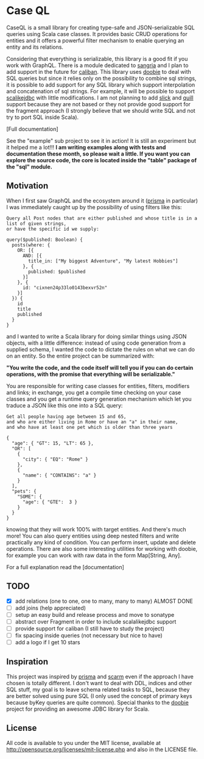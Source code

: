 # Case QL

CaseQL is a small library for creating type-safe and JSON-serializable SQL queries using Scala case classes.
It provides basic CRUD operations for entities and it offers a powerful filter mechanism to enable querying an
entity and its relations.

Considering that everything is serializable, this library is a good fit if you work with GraphQL. There is a module
dedicated to [sangria](https://github.com/sangria-graphql/sangria) and I plan to add support in the future for 
[caliban](https://github.com/ghostdogpr/caliban). This library uses [doobie](https://github.com/tpolecat/doobie) 
to deal with SQL queries but since it relies only on the possibility to combine sql strings, it is possible to add 
support for any SQL library which support interpolation and concatenation of sql strings. For example, it will be 
possible to support [scalikejdbc](https://github.com/scalikejdbc/scalikejdbc) with little modifications. I am not 
planning to add [slick](https://github.com/slick/slick) and [quill](https://github.com/getquill/quill) support because 
they are not based or they not provide good support for the fragment approach (I strongly believe that we should write 
SQL and not try to port SQL inside Scala).

[Full documentation]<!--(./docs/intro.md)-->

See the "example" sub project to see it in action! It is still an experiment but it helped me a lot!!!
<b>I am writing examples along with tests and documentation these month, so please wait a little. If you want you can 
explore the source code, the core is located inside the "table" package of the "sql" module. </b>

## Motivation

When I first saw GraphQL and the ecosystem around it ([prisma](https://www.prisma.io/docs) in particular) I was
immediately caught up by the possibility of using filters like this:

```
Query all Post nodes that are either published and whose title is in a list of given strings, 
or have the specific id we supply:

query($published: Boolean) {
  posts(where: {
    OR: [{
      AND: [{
        title_in: ["My biggest Adventure", "My latest Hobbies"]
      }, {
        published: $published
      }]
    }, {
      id: "cixnen24p33lo0143bexvr52n"
    }]
  }) {
    id
    title
    published
  }
}
```

and I wanted to write a Scala library for doing similar things using JSON objects, with a little difference: instead
of using code generation from a supplied schema, I wanted the code to dictate the rules on what we can do on an entity.
So the entire project can be summarized with: 

<b>"You write the code, and the code itself will tell you if you can do
certain operations, with the promise that everything will be serializable."</b>

You are responsible for writing case classes for entities, filters, modifiers and links; in exchange, you get a compile 
time checking on your case classes and you get a runtime query generation mechanism which let you traduce a JSON like
this one into a SQL query:

```
Get all people having age between 15 and 65,
and who are either living in Rome or have an "a" in their name, 
and who have at least one pet which is older than three years

{
  "age": { "GT": 15, "LT": 65 },
  "OR": [
    {
      "city": { "EQ": "Rome" }
    },
    {
      "name": { "CONTAINS": "a" }
    } 
  ], 
  "pets": {
    "SOME": {
      "age": { "GTE":  3 }
    }
  }
}
```

knowing that they will work 100% with target entities. And there's much more! You can also query entities using deep 
nested filters and write practically any kind of condition. You can perform insert, update and delete operations.
There are also some interesting utilities for working with doobie, for example you can work with raw data in the form 
Map[String, Any].

For a full explanation read the [documentation] <!--(./docs/intro.md).-->

## TODO

- [x] add relations (one to one, one to many, many to many) ALMOST DONE
- [ ] add joins (help appreciated)
- [ ] setup an easy build and release process and move to sonatype
- [ ] abstract over Fragment in order to include scalalikejdbc support
- [ ] provide support for caliban (I still have to study the project)
- [ ] fix spacing inside queries (not necessary but nice to have)
- [ ] add a logo if I get 10 stars

## Inspiration

This project was inspired by [prisma](https://www.prisma.io/docs) and [scarm](https://github.com/bacota-github/scarm) 
even if the approach I have chosen is totally different. I don't want to deal with DDL, indices and other SQL stuff,
my goal is to leave schema related tasks to SQL, because they are better solved using pure SQL (I only used the
concept of primary keys because byKey queries are quite common).
Special thanks to the [doobie](https://github.com/tpolecat/doobie) project for providing an awesome JDBC library for
Scala.

## License

All code is available to you under the MIT license, available at http://opensource.org/licenses/mit-license.php 
and also in the LICENSE file.
